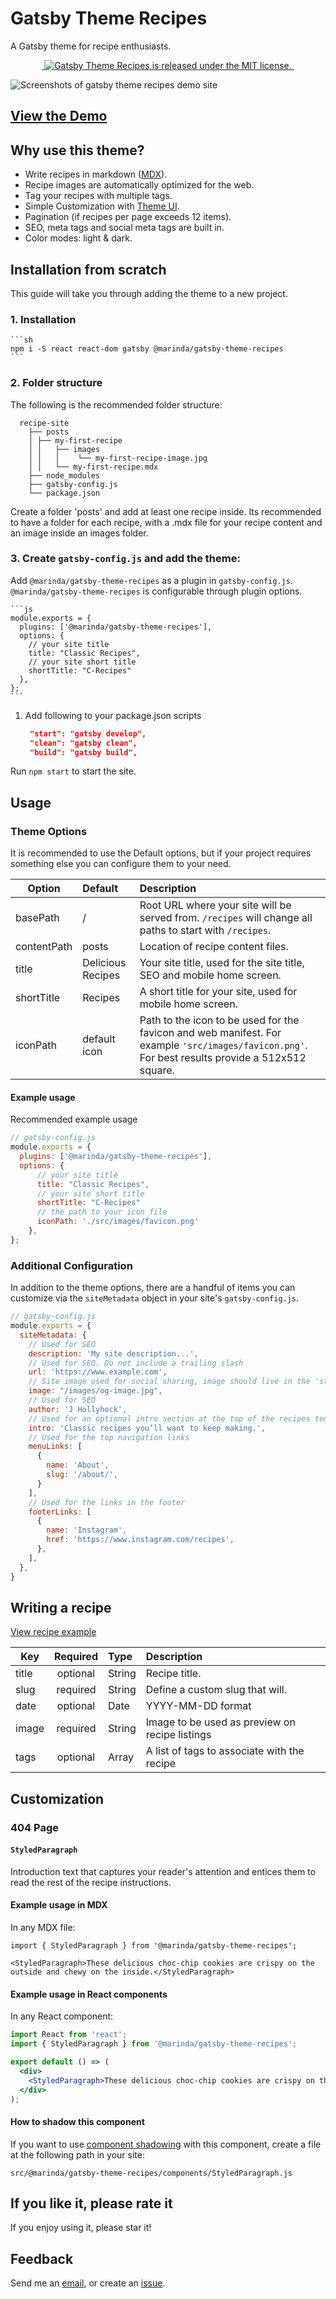 # Gatsby Theme Recipes

A Gatsby theme for recipe enthusiasts.

<p align="center">
  <a href="https://www.npmjs.com/package/@marinda/gatsby-theme-recipes" target="_blank">
    <img src="https://badgen.net/npm/v/@marinda/gatsby-theme-recipes" alt="">
    </a>
 <a href="https://github.com/mariiinda/gatsby-theme-recipes/blob/master/packages/gatsby-theme-recipes/LICENSE" target="_blank">
    <img src="https://img.shields.io/badge/license-MIT-blue.svg" alt="Gatsby Theme Recipes is released under the MIT license." />
  </a>
  <a href="https://www.npmjs.com/package/@marinda/gatsby-theme-recipes" target="_blank">
    <img src="https://badgen.net/npm/dt/@marinda/gatsby-theme-recipes" alt="">
  </a>
</p>

![Screenshots of gatsby theme recipes demo site](https://github.com/mariiinda/gatsby-theme-recipes/raw/master/assets/cover.jpg?raw=true)

## [View the Demo](https://recipes-demo.marinda.me/)

## Why use this theme?

- Write recipes in markdown ([MDX](https://mdxjs.com/)).
- Recipe images are automatically optimized for the web.
- Tag your recipes with multiple tags.
- Simple Customization with [Theme UI](https://theme-ui.com/).
- Pagination (if recipes per page exceeds 12 items).
- SEO, meta tags and social meta tags are built in.
- Color modes: light & dark.

## Installation from scratch

This guide will take you through adding the theme to a new project.

### 1. Installation

    ```sh
    npm i -S react react-dom gatsby @marinda/gatsby-theme-recipes
    ```

### 2. Folder structure

The following is the recommended folder structure:

```
  recipe-site
    ├── posts
    │ ├── my-first-recipe
    │ │   ├── images
    │ │   │    └── my-first-recipe-image.jpg
    │ │   └── my-first-recipe.mdx
    ├── node_modules
    ├── gatsby-config.js
    └── package.json
```
Create a folder 'posts' and add at least one recipe inside.
Its recommended to have a folder for each recipe, with a .mdx file for your recipe content and an image inside an images folder.

### 3. Create `gatsby-config.js` and add the theme:

Add `@marinda/gatsby-theme-recipes` as a plugin in `gatsby-config.js`.
`@marinda/gatsby-theme-recipes` is configurable through plugin options.

    ```js
    module.exports = {
      plugins: ['@marinda/gatsby-theme-recipes'],
      options: {
        // your site title
        title: "Classic Recipes",
        // your site short title
        shortTitle: "C-Recipes"
      },
    };
    ```

1. Add following to your package.json scripts
    ```json
     "start": "gatsby develop",
     "clean": "gatsby clean",
     "build": "gatsby build",
    ```

Run `npm start` to start the site.

## Usage

### Theme Options

It is recommended to use the Default options, but if your project requires something else you can configure them to your need.

| Option                 |     Default     |                                                             Description                                                             |
| ---------------------- | :------------- | :--------------------------------------------------------------------------------------------------------------------------------- |
| basePath           |  /  |                                          Root URL where your site will be served from. `/recipes` will change all paths to start with `/recipes`.                                         |
| contentPath         | posts |                                         Location of recipe content files.                                         |
| title           |      Delicious Recipes      |                                                         Your site title, used for the site title, SEO and mobile home screen.                                                         |
| shortTitle            |    Recipes     |                                                   A short title for your site, used for mobile home screen.                                                   |
| iconPath               |        default icon        |                      Path to the icon to be used for the favicon and web manifest. For example `'src/images/favicon.png'`. For best results provide a 512x512 square.                      |

#### Example usage

Recommended example usage
```js
// gatsby-config.js
module.exports = {
  plugins: ['@marinda/gatsby-theme-recipes'],
  options: {
      // your site title
      title: "Classic Recipes",
      // your site short title
      shortTitle: "C-Recipes"
      // the path to your icon file
      iconPath: './src/images/favicon.png'
    },
};
```

### Additional Configuration

In addition to the theme options, there are a handful of items you can customize via the `siteMetadata` object in your site's `gatsby-config.js`.

```javascript
// gatsby-config.js
module.exports = {
  siteMetadata: {
    // Used for SEO
    description: 'My site description...',
    // Used for SEO. Do not include a trailing slash
    url: 'https://www.example.com',
    // Site image used for social sharing, image should live in the 'static' folder
    image: "/images/og-image.jpg",
    // Used for SEO
    author: 'J Hollyhock',
    // Used for an optional intro section at the top of the recipes template
    intro: 'Classic recipes you’ll want to keep making.',
    // Used for the top navigation links
    menuLinks: [
      {
        name: 'About',
        slug: '/about/',
      }
    ],
    // Used for the links in the footer
    footerLinks: [
      {
        name: 'Instagram',
        href: 'https://www.instagram.com/recipes',
      },
    ],
  },
}
```

## Writing a recipe
[View recipe example](https://github.com/mariiinda/gatsby-theme-recipes/blob/master/packages/demo/posts/chocolate-chip-cookies/chocolate-chip-cookies.mdx)

| Key          | Required |    Type    |                                          Description                                          |
| ------------ | :------: | :-------- | :------------------------------------------------------------------------------------------- |
| title        | optional |   String   |  Recipe title.                  |
| slug         | required |   String   |  Define a custom slug that will.                |
| date         | optional |    Date    |  YYYY-MM-DD format                                       |
| image         | required |    String    |  Image to be used as preview on recipe listings |
| tags         | optional |    Array    |  A list of tags to associate with the recipe |

## Customization

### 404 Page

#### `StyledParagraph`

Introduction text that captures your reader's attention and entices them to read the rest of the recipe instructions.

#### Example usage in MDX

In any MDX file:

```mdx
import { StyledParagraph } from '@marinda/gatsby-theme-recipes';

<StyledParagraph>These delicious choc-chip cookies are crispy on the outside and chewy on the inside.</StyledParagraph>
```

#### Example usage in React components

In any React component:

```jsx
import React from 'react';
import { StyledParagraph } from '@marinda/gatsby-theme-recipes';

export default () => (
  <div>
    <StyledParagraph>These delicious choc-chip cookies are crispy on the outside and chewy on the inside.</StyledParagraph>
  </div>
);
```

#### How to shadow this component

If you want to use [component shadowing](https://www.gatsbyjs.org/blog/2019-04-29-component-shadowing/) with this component, create a file at the following path in your site:

```
src/@marinda/gatsby-theme-recipes/components/StyledParagraph.js
```

## If you like it, please rate it

If you enjoy using it, please star it!

## Feedback

Send me an [email](mailto:hello@marinda.me), or create an [issue](https://github.com/mariiinda/gatsby-theme-recipes/issues).